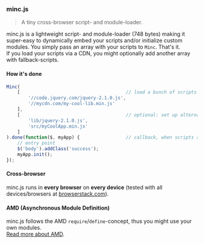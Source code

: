 ### minc.js

> A tiny cross-browser script- and module-loader.

minc.js is a lightweight script- and module-loader (748 bytes) making it super-easy to dynamically embed your scripts and/or initialize custom modules.
You simply pass an array with your scripts to `Minc`. That's it.<br>
If you load your scripts via a CDN, you might optionally add another array with fallback-scripts.<br>
 
#### How it's done
 
```javascript
Minc(
	[										// load a bunch of scripts
		'//code.jquery.com/jquery-2.1.0.js',
		'//mycdn.com/my-cool-lib.min.js'
	],
	[										// optional: set up alternatives, if the CDN is down...
		'lib/jquery-2.1.0.js',
		'src/myCoolApp.min.js'
	]
).done(function($, myApp) {					// callback, when scripts are being loaded
	// entry point
	$('body').addClass('success');
	myApp.init();
});
```

#### Cross-browser

minc.js runs in **every browser** on **every device** (tested with all devices/browsers at [browserstack.com](http://www.browserstack.com/screenshots)).

#### AMD (Asynchronous Module Definition)

minc.js follows the AMD `require`/`define`-concept, thus you might use your own modules.<br>
[Read more about AMD](http://addyosmani.com/writing-modular-js/).